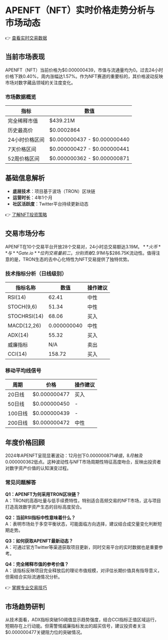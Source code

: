 # APENFT（NFT）实时价格走势分析与市场动态

👉 [查看实时交易数据](https://bit.ly/okx_welcome)

## 当前市场表现
APENFT（NFT）当前价格为$0.000000439，市值与流通量均为0。过去24小时价格下跌0.40%，周内涨幅达1.57%。作为NFT赛道的重要标的，其价格波动反映市场对数字藏品领域的关注度变化。

### 市场数据概览
| 指标                | 数值            |
|---------------------|-----------------|
| 完全稀释市值        | $439.21M        |
| 历史最高价          | $0.0002864      |
| 24小时价格区间      | $0.000000437 - $0.000000440 |
| 7天价格区间         | $0.000000427 - $0.000000441 |
| 52周价格区间        | $0.000000362 - $0.000000871 |

## 基础信息解析
- **底层技术**：项目基于波场（TRON）区块链
- **运营时长**：4年1个月
- **社区活跃度**：Twitter平台持续更新动态

👉 [了解NFT投资策略](https://bit.ly/okx_welcome)

## 交易市场分布
APENFT在10个交易平台开放28个交易对，24小时总交易额达$3.19M。**火币**与**Gate.io**位列交易量前二，分别贡献$2.91M与$286.75K流动性。值得注意的是，TRON生态的去中心化特性为NFT交易提供了独特优势。

### 技术指标分析（日线级别）
| 指标名称       | 数值       | 操作建议  |
|----------------|------------|-----------|
| RSI(14)        | 62.41      | 中性      |
| STOCH(9,6)     | 51.34      | 中性      |
| STOCHRSI(14)   | 68.06      | 买入      |
| MACD(12,26)    | 0.000000040| 中性      |
| ADX(14)        | 55.32      | 买入      |
| 威廉指标       | N/A        | 卖出      |
| CCI(14)        | 158.72     | 买入      |

### 移动平均线信号
| 周期  | 价格         | 操作建议  |
|-------|--------------|-----------|
| 20日线| $0.000000477 | 买入      |
| 50日线| $0.000000450 | -         |
| 100日线| $0.000000439| -         |
| 200日线| $0.000000472| 中性      |

## 年度价格回顾
2024年APENFT呈现显著波动：12月创下$0.000000871峰值，8月触及$0.000000362低点。这种波动性与NFT市场周期性特征高度吻合，反映出投资者对数字资产价值的认知演变过程。

### 常见问题解答
**Q1：APENFT为何采用TRON区块链？**  
A：TRON的高吞吐量与低手续费特性，特别适合高频交易的NFT市场，这与项目打造高效数字资产生态的目标高度契合。

**Q2：当前RSI指标中性意味着什么？**  
A：表明市场处于多空平衡状态，可能面临方向选择，建议结合成交量变化判断短期走势。

**Q3：如何获取APENFT最新动态？**  
A：可通过官方Twitter等渠道获取项目更新，同时交易平台的实时数据也是重要参考。

**Q4：完全稀释市值的参考价值？**  
A：该指标反映项目完全释放后的理论市值规模，对评估长期价值具有指导意义，但需结合实际流通情况分析。

👉 [掌握专业交易技巧](https://bit.ly/okx_welcome)

## 市场趋势研判
从技术面看，ADX指标突破50阈值显示趋势强度，结合CCI指标正值区域运行，短期存在上行动能。但需警惕威廉指标发出的超买信号，建议投资者关注$0.000000477关键阻力位的突破情况。
